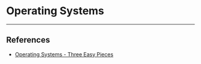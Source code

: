 # Operating Systems

---

## References

* [Operating Systems - Three Easy Pieces](http://pages.cs.wisc.edu/~remzi/OSTEP/)